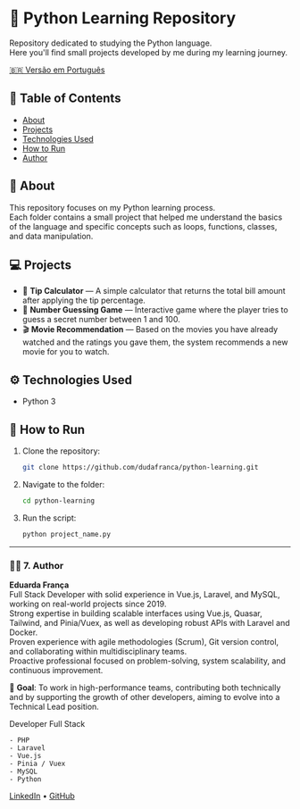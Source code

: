 # 🐍 Python Learning Repository

Repository dedicated to studying the Python language.  
Here you'll find small projects developed by me during my learning journey.

[🇧🇷 Versão em Português](README.pt.md)

## 📑 Table of Contents
- [About](#-about)
- [Projects](#-projects)
- [Technologies Used](#-technologies-used)
- [How to Run](#-how-to-run)
- [Author](#-author)

## 🧠 About
This repository focuses on my Python learning process.  
Each folder contains a small project that helped me understand the basics of the language and specific concepts such as loops, functions, classes, and data manipulation.

## 💻 Projects
- 🧮 **Tip Calculator** — A simple calculator that returns the total bill amount after applying the tip percentage.
- 🎯 **Number Guessing Game** — Interactive game where the player tries to guess a secret number between 1 and 100. 
- 🎬 **Movie Recommendation** — Based on the movies you have already watched and the ratings you gave them, the system recommends a new movie for you to watch.
## ⚙️ Technologies Used
- Python 3

## 🚀 How to Run
1. Clone the repository:
   ```bash
   git clone https://github.com/dudafranca/python-learning.git
   
2. Navigate to the folder:
    ```bash
    cd python-learning
   
3. Run the script:
    ```bash
   python project_name.py
   
---

### 👩‍💻 **7. Author**
**Eduarda França** <br/>
Full Stack Developer with solid experience in Vue.js, Laravel, and MySQL, working on real-world projects since 2019. <br/>
Strong expertise in building scalable interfaces using Vue.js, Quasar, Tailwind, and Pinia/Vuex, as well as developing robust APIs with Laravel and Docker.<br/>
Proven experience with agile methodologies (Scrum), Git version control, and collaborating within multidisciplinary teams.<br/>
Proactive professional focused on problem-solving, system scalability, and continuous improvement.<br/>

🎯 **Goal**: To work in high-performance teams, contributing both technically and by supporting the growth of other developers, aiming to evolve into a Technical Lead position.

Developer Full Stack

    - PHP
    - Laravel
    - Vue.js
    - Pinia / Vuex
    - MySQL
    - Python

[LinkedIn](https://www.linkedin.com/in/mdudafranca/) • [GitHub](https://github.com/DudaFranca)